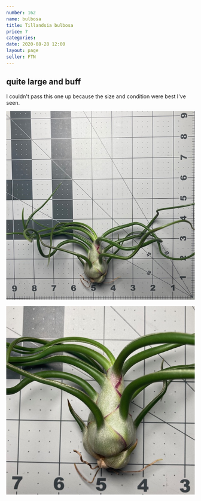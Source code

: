 ```yaml
---
number: 162
name: bulbosa
title: Tillandsia bulbosa
price: 7
categories: 
date: 2020-08-28 12:00
layout: page
seller: FTN
---
```

## quite large and buff

I couldn't pass this one up because the size and condition were best I've seen.

!["Tillandsia bulbosa"](/i/IMG_0865.jpeg "Tillandsia bulbosa")

!["Tillandsia bulbosa"](/i/IMG_0866.jpeg "Tillandsia bulbosa")
